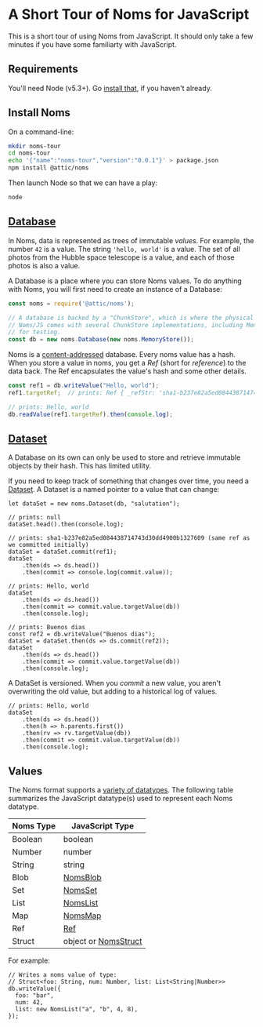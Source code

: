 # A Short Tour of Noms for JavaScript

This is a short tour of using Noms from JavaScript. It should only take a few minutes if you have some familiarty with JavaScript.

## Requirements

You'll need Node (v5.3+). Go [install that](https://nodejs.org/en/), if you haven't already.

## Install Noms

On a command-line:

```sh
mkdir noms-tour
cd noms-tour
echo '{"name":"noms-tour","version":"0.0.1"}' > package.json
npm install @attic/noms
```

Then launch Node so that we can have a play:

```sh
node
```

## [Database](TODO-link-to-Database-API)

In Noms, data is represented as trees of immutable *values*. For example, the number `42` is a value. The string `'hello, world'` is a value. The set of all photos from the Hubble space telescope is a value, and each of those photos is also a value.

A Database is a place where you can store Noms values. To do anything with Noms, you will first need to create an instance of a Database:

```js
const noms = require('@attic/noms');

// A database is backed by a "ChunkStore", which is where the physical chunks of data will be kept
// Noms/JS comes with several ChunkStore implementations, including MemoryStore, which is useful
// for testing.
const db = new noms.Database(new noms.MemoryStore());
```

Noms is a [content-addressed](https://en.wikipedia.org/wiki/Content-addressable_storage) database. Every noms value has a hash. When you store a value in noms, you get a *Ref* (short for *reference*) to the data back. The Ref encapsulates the value's hash and some other details.

```js
const ref1 = db.writeValue("Hello, world");
ref1.targetRef;  // prints: Ref { _refStr: 'sha1-b237e82a5ed084438714743d30dd4900b1327609' }

// prints: Hello, world
db.readValue(ref1.targetRef).then(console.log);
```


## [Dataset](TODO-link-to-DataSet-API)

A Database on its own can only be used to store and retrieve immutable objects by their hash. This has limited utility.

If you need to keep track of something that changes over time, you need a [Dataset](TODO). A Dataset is a named pointer to a value that can change:

```
let dataSet = new noms.Dataset(db, "salutation");

// prints: null
dataSet.head().then(console.log);

// prints: sha1-b237e82a5ed084438714743d30dd4900b1327609 (same ref as we committed initially)
dataSet = dataSet.commit(ref1);
dataSet
	.then(ds => ds.head())
	.then(commit => console.log(commit.value));

// prints: Hello, world
dataSet
	.then(ds => ds.head())
	.then(commit => commit.value.targetValue(db))
	.then(console.log);

// prints: Buenos dias
const ref2 = db.writeValue("Buenos dias");
dataSet = dataSet.then(ds => ds.commit(ref2));
dataSet
	.then(ds => ds.head())
	.then(commit => commit.value.targetValue(db))
	.then(console.log);
```

A DataSet is versioned. When you *commit* a new value, you aren't overwriting the old value, but adding to a historical log of values.

```
// prints: Hello, world
dataSet
	.then(ds => ds.head())
	.then(h => h.parents.first())
	.then(rv => rv.targetValue(db))
	.then(commit => commit.value.targetValue(db))
	.then(console.log);
```

## Values

The Noms format supports a [variety of datatypes](TODO-link-to-overview-of-Noms-and-Noms-datatypes). The following table summarizes the JavaScript datatype(s) used to represent each Noms datatype.

Noms Type | JavaScript Type
--------------- | ---------
Boolean | boolean
Number | number
String | string
Blob | [NomsBlob](#NomsBlob)
Set | [NomsSet](#NomsSet)
List | [NomsList](#NomsList)
Map | [NomsMap](#NomsMap)
Ref | [Ref](#Ref)
Struct | object or [NomsStruct](#NomsStruct)

For example:

```
// Writes a noms value of type:
// Struct<foo: String, num: Number, list: List<String|Number>>
db.writeValue({
  foo: "bar",
  num: 42,
  list: new NomsList("a", "b", 4, 8),
});
```